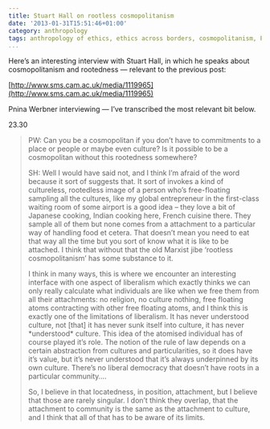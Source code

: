 ```yaml
---
title: Stuart Hall on rootless cosmopolitanism
date: '2013-01-31T15:51:46+01:00'
category: anthropology
tags: anthropology of ethics, ethics across borders, cosmopolitanism, Pnina Werbner, Stuart Hall
...
```


Here’s an interesting interview with Stuart Hall, in which he speaks about cosmopolitanism and rootedness — relevant to the previous post:

[http://www.sms.cam.ac.uk/media/1119965](http://www.sms.cam.ac.uk/media/1119965)

Pnina Werbner interviewing — I’ve transcribed the most relevant bit below.

23.30

> PW: Can you be a cosmopolitan if you don’t have to commitments to a place or people or maybe even culture? Is it possible to be a cosmopolitan without this rootedness somewhere?
>
> SH: Well I would have said not, and I think I’m afraid of the word because it sort of suggests that. It sort of invokes a kind of cultureless, rootedless image of a person who’s free-floating sampling all the cultures, like my global entrepreneur in the first-class waiting room of some airport is a good idea – they love a bit of Japanese cooking, Indian cooking here, French cuisine there. They sample all of them but none comes from a attachment to a particular way of handling food et cetera. That doesn’t mean you need to eat that way all the time but you sort of know what it is like to be attached. I think that without that the old Marxist jibe ‘rootless cosmopolitanism’ has some substance to it.
>
> I think in many ways, this is where we encounter an interesting interface with one aspect of liberalism which exactly thinks we can only really calculate what individuals are like when we free them from all their attachments: no religion, no culture nothing, free floating atoms contracting with other free floating atoms, and I think this is exactly one of the limitations of liberalism. It has never understood culture, not \[that\] it has never sunk itself into culture, it has never \*understood\* culture. This idea of the atomised individual has of course played it’s role. The notion of the rule of law depends on a certain abstraction from cultures and particularities, so it does have it’s value, but it’s never understood that it’s always underpinned by its own culture. There’s no liberal democracy that doesn’t have roots in a particular community….
>
> So, I believe in that locatedness, in position, attachment, but I believe that those are rarely singular. I don’t think they overlap, that the attachment to community is the same as the attachment to culture, and I think that all of that has to be aware of its limits.
